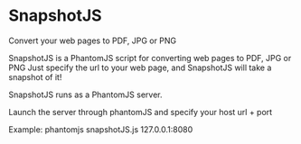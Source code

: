 SnapshotJS
==========

Convert your web pages to PDF, JPG or PNG

SnapshotJS is a PhantomJS script for converting web pages to PDF, JPG or PNG
Just specify the url to your web page, and SnapshotJS will take a snapshot of it!

SnapshotJS runs as a PhantomJS server. 

Launch the server through phantomJS and specify your host url + port


Example:
phantomjs snapshotJS.js 127.0.0.1:8080
